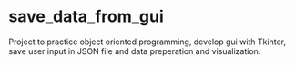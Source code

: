 # save_data_from_gui
Project to practice object oriented programming, develop gui with Tkinter, save user input in JSON file and data preperation and visualization.
